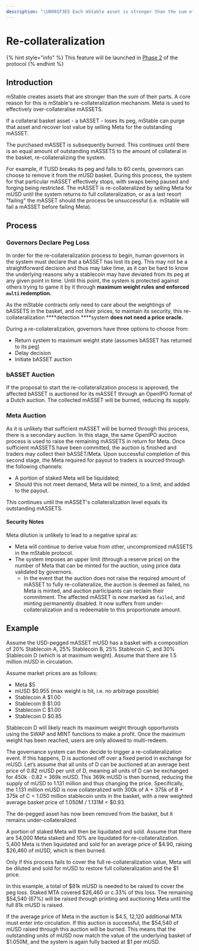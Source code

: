 ```yaml
---
description: "\U0001F3E5 Each mStable asset is stronger than the sum of its parts. Re-collateralization protects the basket in the event of a bASSET losing its peg."
---
```


# Re-collateralization

{% hint style="info" %}
This feature will be launched in [Phase 2](../../protocol/versioning.md#phase-2) of the protocol
{% endhint %}

## Introduction

mStable creates assets that are stronger than the sum of their parts. A core reason for this is mStable's re-collateralization mechanism. Meta is used to effectively over-collateralise mASSETS. 

If a collateral basket asset - a bASSET - loses its peg, mStable can purge that asset and recover lost value by selling Meta for the outstanding mASSET. 

The purchased mASSET is subsequently burned. This continues until there is an equal amount of outstanding mASSETS to the amount of collateral in the basket, re-collateralizing the system.

For example, if TUSD breaks its peg and falls to 60 cents, governors can choose to remove it from the mUSD basket. During this process, the system for that particular mASSET effectively stops, with swaps being paused and forging being restricted. The mASSET is re-collateralized by selling Meta for mUSD until the system returns to full collateralization, or as a last resort "failing" the mASSET should the process be unsuccessful \(i.e. mStable will fail a mASSET before failing Meta\).

## Process

### Governors Declare Peg Loss

In order for the re-collateralization process to begin, human governors in the system must declare that a bASSET has lost its peg. This may not be a straightforward decision and thus may take time, as it can be hard to know the underlying reasons why a stablecoin may have deviated from its peg at any given point in time. Until this point, the system is protected against others trying to game it by it through **maximum weight rules and enforced `multi` redemption.**

As the mStable contracts only need to care about the weightings of bASSETS in the basket, and not their prices, to maintain its security, this re-collateralization ****detection ****system **does not need a price oracle.** 

During a re-collateralization, governors have three options to choose from:

* Return system to maximum weight state \(assumes bASSET has returned to its peg\)
* Delay decision
* Initiate bASSET auction

###  **bASSET A**uction

If the proposal to start the re-collateralization process is approved, the affected bASSET is auctioned for its mASSET through an OpenIPO format of a Dutch auction. The collected mASSET will be burned, reducing its supply.

### Meta Auction

As it is unlikely that sufficient mASSET will be burned through this process, there is a secondary auction. In this stage, the same OpenIPO auction process is used to raise the remaining mASSETS in return for Meta. Once sufficient mASSETS have been committed, the auction is finished and traders may collect their bASSET/Meta. Upon successful completion of this second stage, the Meta required for payout to traders is sourced through the following channels:

* A portion of staked Meta will be liquidated;
* Should this not meet demand, Meta will be minted, to a limit, and added to the payout.

This continues until the mASSET's collateralization level equals its outstanding mASSETS.

#### Security Notes

Meta dilution is unlikely to lead to a negative spiral as:

* Meta will continue to derive value from other, uncompromized mASSETS in the mStable protocol.
* The system imposes an upper limit \(through a reserve price\) on the number of Meta that can be minted for the auction, using price data validated by governors.
  * In the event that the auction does not raise the required amount of mASSET to fully re-collateralize, the auction is deemed as failed, no Meta is minted, and auction participants can reclaim their commitment. The affected mASSET is now marked as `failed`, and minting permanently disabled. It now suffers from under-collateralization and is redeemable to this proportionate amount. 

## Example

Assume the USD-pegged mASSET mUSD has a basket with a composition of 20% Stablecoin A, 25% Stablecoin B, 25% Stablecoin C, and 30% Stablecoin D \(which is at maximum weight\). Assume that there are 1.5 million mUSD in circulation.

Assume market prices are as follows:

* Meta $5
* mUSD $0.955 \(max weight is hit, i.e. no arbitrage possible\) 
* Stablecoin A $1.00
* Stablecoin B $1.00
* Stablecoin C $1.00
* Stablecoin D $0.85 

Stablecoin D will likely reach its maximum weight through opportunists using the SWAP and MINT functions to make a profit. Once the maximum weight has been reached, users are only allowed to multi-redeem. 

The governance system can then decide to trigger a re-collateralization event. If this happens, D is auctioned off over a fixed period in exchange for mUSD. Let’s assume that all units of D can be auctioned  at an average best price of 0.82 mUSD per unit of D, meaning all units of D can be exchanged for 450k · 0.82 = 369k mUSD. This 369k mUSD is then burned, reducing the supply of mUSD to 1.131 million and thus changing the price. Specifically, the 1.131 million mUSD is now collateralized with 300k of A + 375k of B + 375k of C = 1.050 million stablecoin units in the basket, with a new weighted average basket price of 1.050M / 1.131M = $0.93.

The de-pegged asset has now been removed from the basket, but it remains under-collateralized.

A portion of staked Meta will then be liquidated and sold. Assume that there are 54,000 Meta staked and 10% are liquidated for re-collateralization. 5,400 Meta is then liquidated and sold for an average price of $4.90, raising $26,460 of mUSD, which is then burned. 

Only if this process fails to cover the full re-collateralization value, Meta will be diluted and sold for mUSD to restore full collateralization and the $1 price. 

In this example, a total of $81k mUSD is needed to be raised to cover the peg loss. Staked MTA covered $26,460 or c.33% of this loss. The remaining $54,540 \(67%\) will be raised through printing and auctioning Meta until the full 81k mUSD is raised. 

If the average price of Meta in the auction is $4.5, 12,120 additional MTA must enter into circulation. If this auction is successful, the $54,540 of mUSD raised through this auction will be burned. This means that the outstanding units of mUSD now match the value of the underlying basket of $1.050M, and the system is again fully backed at $1 per mUSD.  


